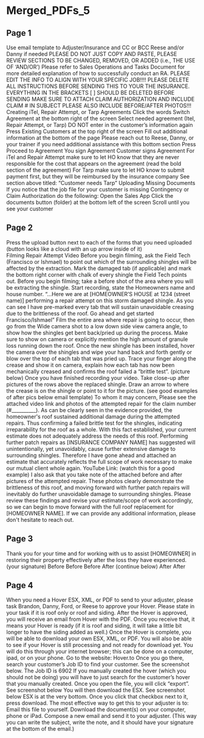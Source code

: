 # Merged_PDFs_5

## Page 1

Use email template to Adjuster/Insurance and
CC or BCC Reese and/or Danny if needed
PLEASE DO NOT JUST COPY AND PASTE, PLEASE REVIEW SECTIONS TO BE CHANGED,
REMOVED, OR ADDED (i.e., THE USE OF ‘AND/OR’)
Please refer to Sales Operations and Tasks Document for more detailed explanation of how to
successfully conduct an RA.
PLEASE EDIT THE INFO TO ALIGN WITH YOUR SPECIFIC JOB!!!! PLEASE DELETE ALL
INSTRUCTIONS BEFORE SENDING THIS TO YOUR THE INSURANCE. EVERYTHING IN THE
BRACKETS [ ] SHOULD BE DELETED BEFORE SENDING
MAKE SURE TO ATTACH CLAIM AUTHORIZATION AND INCLUDE CLAIM # IN SUBJECT
PLEASE ALSO INCLUDE BEFORE/AFTER PHOTOS!!!
Creating iTel, Repair Attempt, or Tarp Agreements
Click the words Switch Agreement at the bottom right of the screen
Select needed agreement (Itel, Repair Attempt, or Tarp)
DO NOT enter in the customer’s information again
Press Existing Customers at the top right of the screen
Fill out additional information at the bottom of the page
Please reach out to Reese, Danny, or your trainer if you need additional assistance with this bottom
section
Press Proceed to Agreement
You sign Agreement
Customer signs Agreement
For iTel and Repair Attempt make sure to let HO know that they are never responsible for the cost
that appears on the agreement (read the bold section of the agreement)
For Tarp make sure to let HO know to submit payment first, but they will be reimbursed by the
insurance company
See section above titled: “Customer needs Tarp”
Uploading Missing Documents
If you notice that the job file for your customer is missing Contingency or Claim Authorization do the
following:
Open the Sales App
Click the documents button (folder) at the bottom left of the screen
Scroll until you see your customer

## Page 2

Press the upload button next to each of the forms that you need uploaded (button looks like a cloud
with an up arrow inside of it)
\
Filming Repair Attempt Video
Before you begin filming, ask the Field Tech (Francisco or Ishmael) to point out which of the
surrounding shingles will be affected by the extraction. Mark the damaged tab (if applicable) and
mark the bottom right corner with chalk of every shingle the Field Tech points out.
Before you begin filming; take a before shot of the area where you will be extracting the shingle.
Start recording, state the Homeowners name and house number. “...Here we are at
[HOMEOWNER’S HOUSE at 1234 (street name)] performing a repair attempt on this storm
damaged shingle. As you can see I have pre-marked every tab that will sustain unavoidable
creasing due to the brittleness of the roof. Go ahead and get started Francisco/Ishmael”
Film the entire area where repair is going to occur, then go from the Wide camera shot to a low
down side view camera angle, to show how the shingles get bent back/pried up during the process.
Make sure to show on camera or explicitly mention the high amount of granule loss running down
the roof.
Once the new shingle has been installed, hover the camera over the shingles and wipe your hand
back and forth gently or blow over the top of each tab that was pried up. Trace your finger along the
crease and show it on camera, explain how each tab has now been mechanically creased and
confirms the roof failed a “brittle test”. (picture below)
Once you have finished recording your video. Take close-up after pictures of the rows above the
replaced shingle. Draw an arrow to where the crease is on the shingle or point to it for the picture.
(see good examples of after pics below email template)
To whom it may concern,
Please see the attached video link and photos of the attempted repair for the claim number
(#__________).
As can be clearly seen in the evidence provided, the homeowner's roof sustained additional
damage during the attempted repairs. Thus confirming a failed brittle test for the shingles, indicating
irreparability for the roof as a whole.
With this fact established, your current estimate does not adequately address the needs of this roof.
Performing further patch repairs as [INSURANCE COMPANY NAME] has suggested will
unintentionally, yet unavoidably, cause further extensive damage to surrounding shingles.
Therefore I have gone ahead and attached an estimate that accurately reflects the full scope of
work necessary to make our mutual client whole again.
YouTube Link: (watch this for a good example)
I also ask that you take note of the attached before and after pictures of the attempted repair. These
photos clearly demonstrate the brittleness of this roof, and moving forward with further patch repairs
will inevitably do further unavoidable damage to surrounding shingles.
Please review these findings and revise your estimate/scope of work accordingly, so we can begin
to move forward with the full roof replacement for [HOMEOWNER NAME]. If we can provide any
additional information, please don't hesitate to reach out.

## Page 3

Thank you for your time and for working with us to assist [HOMEOWNER] in restoring their property
effectively after the loss they have experienced.
(your signature)
Before
Before
Before
After
(continue below)
After
After

## Page 4

When you need a Hover ESX, XML, or PDF to send to your adjuster, please task Brandon, Danny,
Ford, or Reese to approve your Hover. Please state in your task if it is roof only or roof and siding.
After the Hover is approved, you will receive an email from Hover with the PDF. Once you receive
that, it means your Hover is ready (if it is roof and siding, it will take a little bit longer to have the
siding added as well.)
Once the Hover is complete, you will be able to download your own ESX, XML, or PDF. You will
also be able to see if your Hover is still processing and not ready for download yet.
You will do this through your internet browser; this can be done on a computer, ipad, or on your
phone. Go to the website: Hover.to
Once you go there, search your customer’s Job ID to find your customer. See the screenshot
below. The Job ID is 6902
If you manually created the hover (which you should not be doing) you will have to just search for
the customer’s hover that you manually created.
Once you open the file, you will click “export”. See screenshot below
You will then download the ESX. See screenshot below
ESX is at the very bottom. Once you click that checkbox next to it, press download.
The most effective way to get this to your adjuster is to:
Email this file to yourself.
Download the document(s) on your computer, phone or iPad.
Compose a new email and send it to your adjuster. (This way you can write the subject, write the
note, and it should have your signature at the bottom of the email.)

